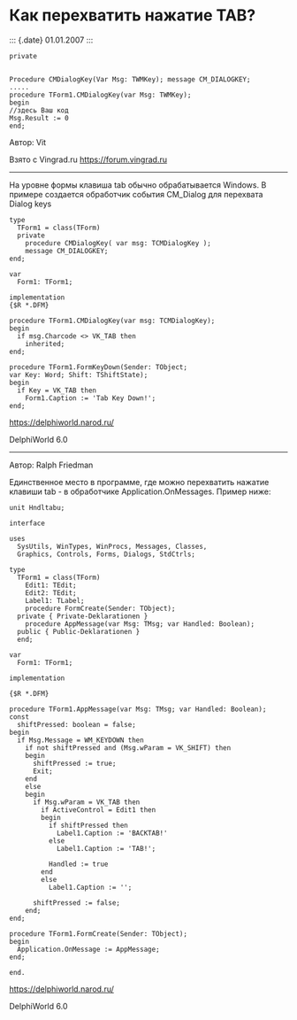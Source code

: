 Как перехватить нажатие TAB?
============================

::: {.date}
01.01.2007
:::

    private

     
    Procedure CMDialogKey(Var Msg: TWMKey); message CM_DIALOGKEY;
    .....
    procedure TForm1.CMDialogKey(var Msg: TWMKey);
    begin
    //здесь Ваш код
    Msg.Result := 0
    end;

Автор: Vit

Взято с Vingrad.ru <https://forum.vingrad.ru>

------------------------------------------------------------------------

На уровне формы клавиша tab обычно обрабатывается Windows. В примере
создается обработчик события CM\_Dialog для перехвата Dialog keys

    type
      TForm1 = class(TForm)
      private
        procedure CMDialogKey( var msg: TCMDialogKey );
        message CM_DIALOGKEY;
    end;
     
    var
      Form1: TForm1;
     
    implementation
    {$R *.DFM}
     
    procedure TForm1.CMDialogKey(var msg: TCMDialogKey);
    begin
      if msg.Charcode <> VK_TAB then
        inherited;
    end;
     
    procedure TForm1.FormKeyDown(Sender: TObject;
    var Key: Word; Shift: TShiftState);
    begin
      if Key = VK_TAB then
        Form1.Caption := 'Tab Key Down!';
    end;
     
     

<https://delphiworld.narod.ru/>

DelphiWorld 6.0

------------------------------------------------------------------------

Автор: Ralph Friedman

Единственное место в программе, где можно перехватить нажатие клавиши
tab - в обработчике Application.OnMessages. Пример ниже:

    unit Hndltabu;
     
    interface
     
    uses
      SysUtils, WinTypes, WinProcs, Messages, Classes,
      Graphics, Controls, Forms, Dialogs, StdCtrls;
     
    type
      TForm1 = class(TForm)
        Edit1: TEdit;
        Edit2: TEdit;
        Label1: TLabel;
        procedure FormCreate(Sender: TObject);
      private { Private-Deklarationen }
        procedure AppMessage(var Msg: TMsg; var Handled: Boolean);
      public { Public-Deklarationen }
      end;
     
    var
      Form1: TForm1;
     
    implementation
     
    {$R *.DFM}
     
    procedure TForm1.AppMessage(var Msg: TMsg; var Handled: Boolean);
    const
      shiftPressed: boolean = false;
    begin
      if Msg.Message = WM_KEYDOWN then
        if not shiftPressed and (Msg.wParam = VK_SHIFT) then
        begin
          shiftPressed := true;
          Exit;
        end
        else
        begin
          if Msg.wParam = VK_TAB then
            if ActiveControl = Edit1 then
            begin
              if shiftPressed then
                Label1.Caption := 'BACKTAB!'
              else
                Label1.Caption := 'TAB!';
     
              Handled := true
            end
            else
              Label1.Caption := '';
     
          shiftPressed := false;
        end;
    end;
     
    procedure TForm1.FormCreate(Sender: TObject);
    begin
      Application.OnMessage := AppMessage;
    end;
     
    end.
     
     

<https://delphiworld.narod.ru/>

DelphiWorld 6.0
